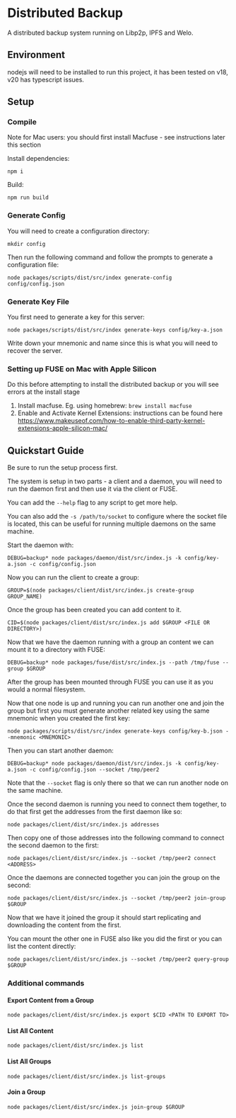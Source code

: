 # Distributed Backup

A distributed backup system running on Libp2p, IPFS and Welo.

## Environment

nodejs will need to be installed to run this project, it has been tested on v18, v20 has typescript issues.

## Setup

### Compile

Note for Mac users: you should first install Macfuse - see instructions later this section

Install dependencies:
```
npm i
```

Build:
```
npm run build
```

### Generate Config

You will need to create a configuration directory:
```
mkdir config
```

Then run the following command and follow the prompts to generate a configuration file:
```
node packages/scripts/dist/src/index generate-config config/config.json
```

### Generate Key File

You first need to generate a key for this server:
```
node packages/scripts/dist/src/index generate-keys config/key-a.json
```

Write down your mnemonic and name since this is what you will need to recover the server.

### Setting up FUSE on Mac with Apple Silicon

Do this before attempting to install the distributed backup or you will see errors at the install stage
1. Install macfuse. Eg. using homebrew: `brew install macfuse`
2. Enable and Activate Kernel Extensions: instructions can be found here https://www.makeuseof.com/how-to-enable-third-party-kernel-extensions-apple-silicon-mac/

## Quickstart Guide

Be sure to run the setup process first.

The system is setup in two parts - a client and a daemon, you will need to run the daemon first and then use it via the client or FUSE.

You can add the `--help` flag to any script to get more help.

You can also add the `-s /path/to/socket` to configure where the socket file is located, this can be useful for running multiple daemons on the same machine.


Start the daemon with:

```
DEBUG=backup* node packages/daemon/dist/src/index.js -k config/key-a.json -c config/config.json
```

Now you can run the client to create a group:

```
GROUP=$(node packages/client/dist/src/index.js create-group GROUP_NAME)
```

Once the group has been created you can add content to it.

```
CID=$(node packages/client/dist/src/index.js add $GROUP <FILE OR DIRECTORY>)
```

Now that we have the daemon running with a group an content we can mount it to a directory with FUSE:

```
DEBUG=backup* node packages/fuse/dist/src/index.js --path /tmp/fuse --group $GROUP
```

After the group has been mounted through FUSE you can use it as you would a normal filesystem.

Now that one node is up and running you can run another one and join the group but first you must generate another related key using the same mnemonic when you created the first key:

```
node packages/scripts/dist/src/index generate-keys config/key-b.json --mnemonic <MNEMONIC>
```

Then you can start another daemon:

```
DEBUG=backup* node packages/daemon/dist/src/index.js -k config/key-a.json -c config/config.json --socket /tmp/peer2
```

Note that the `--socket` flag is only there so that we can run another node on the same machine.

Once the second daemon is running you need to connect them together, to do that first get the addresses from the first daemon like so:

```
node packages/client/dist/src/index.js addresses
```

Then copy one of those addresses into the following command to connect the second daemon to the first:

```
node packages/client/dist/src/index.js --socket /tmp/peer2 connect <ADDRESS>
```

Once the daemons are connected together you can join the group on the second:

```
node packages/client/dist/src/index.js --socket /tmp/peer2 join-group $GROUP
```

Now that we have it joined the group it should start replicating and downloading the content from the first.

You can mount the other one in FUSE also like you did the first or you can list the content directly:

```
node packages/client/dist/src/index.js --socket /tmp/peer2 query-group $GROUP
```

### Additional commands


#### Export Content from a Group

```
node packages/client/dist/src/index.js export $CID <PATH TO EXPORT TO>
```

#### List All Content

```
node packages/client/dist/src/index.js list
```

#### List All Groups

```
node packages/client/dist/src/index.js list-groups
```

#### Join a Group

```
node packages/client/dist/src/index.js join-group $GROUP
```
